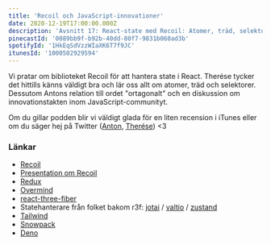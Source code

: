 ```yaml
---
title: 'Recoil och JavaScript-innovationer'
date: 2020-12-19T17:00:00.000Z
description: 'Avsnitt 17: React-state med Recoil: Atomer, träd, selektorer och en liten diskussion om innovationstakten kring JavaScript.'
pinecastId: '0089bb9f-b92b-40dd-80f7-9831b060ad3b'
spotifyId: '1HkEqSdVzzWIaXK6T7f9JC'
itunesId: '1000502929594'
---
```


Vi pratar om biblioteket Recoil för att hantera state i React. Therése tycker det hittills känns väldigt bra och lär oss allt om atomer, träd och selektorer. Dessutom Antons relation till ordet "ortagonalt" och en diskussion om innovationstakten inom JavaScript-communityt.

Om du gillar podden blir vi väldigt glada för en liten recension i iTunes eller om du säger hej på Twitter ([Anton](https://twitter.com/Awnton), [Therése](https://twitter.com/tkomstadius)) <3

### Länkar

- [Recoil](https://recoiljs.org/)
- [Presentation om Recoil](https://www.youtube.com/watch?v=_ISAA_Jt9kI)
- [Redux](https://redux.js.org/)
- [Overmind](https://overmindjs.org/)
- [react-three-fiber](https://github.com/pmndrs/react-three-fiber)
- Statehanterare från folket bakom r3f: [jotai](https://jotai.surge.sh/) / [valtio](https://github.com/pmndrs/valtio) / [zustand](https://zustand.surge.sh/)
- [Tailwind](https://tailwindcss.com/)
- [Snowpack](https://www.snowpack.dev/)
- [Deno](https://deno.land/)

